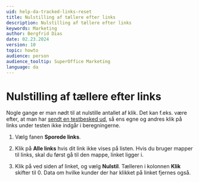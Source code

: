 ```yaml
---
uid: help-da-tracked-links-reset
title: Nulstilling af tællere efter links
description: Nulstilling af tællere efter links
keywords: Marketing
author: Bergfrid Dias
date: 02.23.2024
version: 10
topic: howto
audience: person
audience_tooltip: SuperOffice Marketing
language: da
---
```


# Nulstilling af tællere efter links

Nogle gange er man nødt til at nulstille antallet af klik. Det kan f.eks. være efter, at man har  [sendt en testbesked ud][6], så ens egne og andres klik på links under testen ikke indgår i beregningerne.

1. Vælg fanen **Sporede links**.

2. Klik på **Alle links** hvis dit link ikke vises på listen. Hvis du bruger mapper til links, skal du først gå til den mappe, linket ligger i.

3. Klik på <i class="ph ph-list" aria-label="Task menu"></i> ved siden af linket, og vælg **Nulstil**. Tælleren i kolonnen **Klik** skifter til 0. Data om hvilke kunder der har klikket på linket fjernes også.

<!-- Referenced links -->
[6]: ../../mailing/learn/create/send-test-email.md
